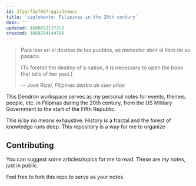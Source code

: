 ```yaml
---
id: 2fgqr72pf867rggia3smwui
title: 'siglobente: Filipinas in the 20th century'
desc: ''
updated: 1680852137253
created: 1668254144785
---
```


> Para leer en el destino de los pueblos, es menester abrir el libro de su pasado.
>
> (To foretell the destiny of a nation, it is necessary to open the book that tells of her past.)
>
> -- José Rizal, *Filipinas dentro de cien años*

This Dendron workspace serves as my personal notes
for events, themes, people, etc. in Filipinas during the 20th century,
from the US Military Government to the start of the Fifth Republic.

This is by no means exhaustive.
History is a fractal and the forest of knowledge runs deep.
This repository is a way for me to organize

## Contributing

You can suggest some articles/topics for me to read.
These are *my* notes, just in public.

Feel free to fork this repo to serve as *your* notes.
